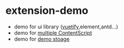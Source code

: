 # extension-demo

- demo for ui library ([vuetify](https://github.com/sanyu1225/extension-demo/tree/main/vuetify),element,antd...)
- demo for [multiple ContentScript](https://github.com/sanyu1225/extension-demo/tree/main/multipleContent)
- demo for [demo stoage](https://github.com/sanyu1225/extension-demo/tree/main/get-set-storage)
